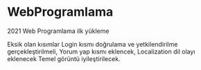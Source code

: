 # WebProgramlama
2021 Web Programlama ilk yükleme


Eksik olan kısımlar
Login kısmı doğrulama ve yetkilendirilme gerçekleştirilmeli,
Yorum yap kısmı eklencek,
Localization dil olayı eklenecek
Temel görüntü iyileştirilecek.
